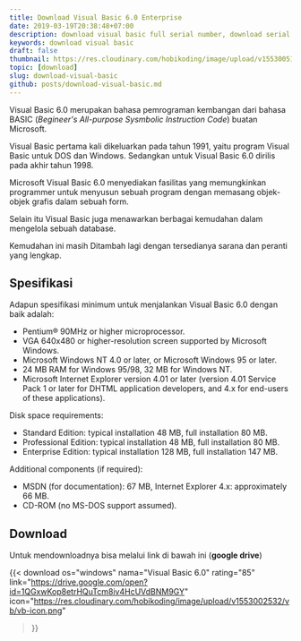 ```yaml
---
title: Download Visual Basic 6.0 Enterprise
date: 2019-03-19T20:38:48+07:00
description: download visual basic full serial number, download serial number visual basic 6.0, download vb6 full registration, download vb 6.0 full serial number google drive
keywords: download visual basic
draft: false
thumbnail: https://res.cloudinary.com/hobikoding/image/upload/v1553005144/vb/vb.jpg
topic: [download]
slug: download-visual-basic
github: posts/download-visual-basic.md
---
```


Visual Basic 6.0 merupakan bahasa pemrograman kembangan dari bahasa BASIC (_Begineer's All-purpose Sysmbolic Instruction Code_) buatan Microsoft.

Visual Basic pertama kali dikeluarkan pada tahun 1991, yaitu program Visual Basic untuk DOS dan Windows. Sedangkan untuk Visual Basic 6.0 dirilis pada akhir tahun 1998.

Microsoft Visual Basic 6.0 menyediakan fasilitas yang memungkinkan programmer untuk menyusun sebuah program dengan memasang objek-objek grafis dalam sebuah form.

Selain itu Visual Basic juga menawarkan berbagai kemudahan dalam mengelola sebuah database.

Kemudahan ini masih Ditambah lagi dengan tersedianya sarana dan peranti yang lengkap.

## Spesifikasi

Adapun spesifikasi minimum untuk menjalankan Visual Basic 6.0 dengan baik adalah:

* Pentium® 90MHz or higher microprocessor.
* VGA 640x480 or higher-resolution screen supported by Microsoft Windows.
* Microsoft Windows NT 4.0 or later, or Microsoft Windows 95 or later.
* 24 MB RAM for Windows 95/98, 32 MB for Windows NT.
* Microsoft Internet Explorer version 4.01 or later (version 4.01 Service Pack 1 or later for DHTML application developers, and 4.x for end-users of these applications).

Disk space requirements:

* Standard Edition: typical installation 48 MB, full installation 80 MB.
* Professional Edition: typical installation 48 MB, full installation 80 MB.
* Enterprise Edition: typical installation 128 MB, full installation 147 MB.

Additional components (if required):

* MSDN (for documentation): 67 MB, Internet Explorer 4.x: approximately 66 MB.
* CD-ROM (no MS-DOS support assumed).

## Download

Untuk mendownloadnya bisa melalui link di bawah ini (**google drive**)

{{< download
    os="windows"
    nama="Visual Basic 6.0"
    rating="85"
    link="https://drive.google.com/open?id=1QGxwKop8etrHQuTcm8iv4HcUVdBNM9GY"
    icon="https://res.cloudinary.com/hobikoding/image/upload/v1553002532/vb/vb-icon.png"
>}}
